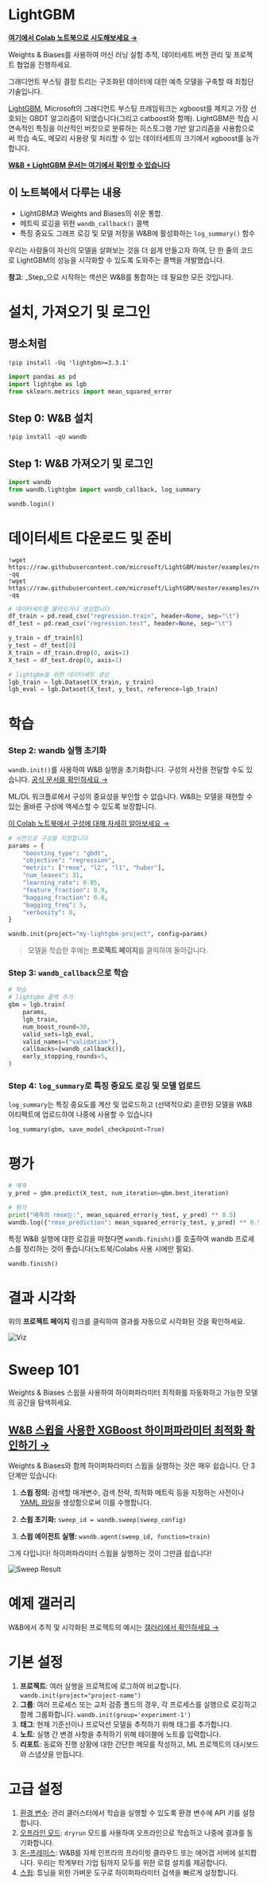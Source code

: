 
# LightGBM

[**여기에서 Colab 노트북으로 시도해보세요 →**](https://colab.research.google.com/github/wandb/examples/blob/master/colabs/boosting/Simple_LightGBM_Integration.ipynb)

Weights & Biases를 사용하여 머신 러닝 실험 추적, 데이터세트 버전 관리 및 프로젝트 협업을 진행하세요.

그래디언트 부스팅 결정 트리는 구조화된 데이터에 대한 예측 모델을 구축할 때 최첨단 기술입니다.

[LightGBM](https://github.com/microsoft/LightGBM), Microsoft의 그래디언트 부스팅 프레임워크는 xgboost를 제치고 가장 선호되는 GBDT 알고리즘이 되었습니다(그리고 catboost와 함께). LightGBM은 학습 시 연속적인 특징을 이산적인 버킷으로 분류하는 히스토그램 기반 알고리즘을 사용함으로써 학습 속도, 메모리 사용량 및 처리할 수 있는 데이터세트의 크기에서 xgboost를 능가합니다.

**[W&B + LightGBM 문서는 여기에서 확인할 수 있습니다](https://docs.wandb.ai/guides/integrations/boosting)**

## 이 노트북에서 다루는 내용
* LightGBM과 Weights and Biases의 쉬운 통합.
* 메트릭 로깅을 위한 `wandb_callback()` 콜백
* 특징 중요도 그래프 로깅 및 모델 저장을 W&B에 활성화하는 `log_summary()` 함수

우리는 사람들이 자신의 모델을 살펴보는 것을 더 쉽게 만들고자 하여, 단 한 줄의 코드로 LightGBM의 성능을 시각화할 수 있도록 도와주는 콜백을 개발했습니다.

**참고**: _Step_으로 시작하는 섹션은 W&B를 통합하는 데 필요한 모든 것입니다.

# 설치, 가져오기 및 로그인

## 평소처럼


```ipython
!pip install -Uq 'lightgbm>=3.3.1'
```


```python
import pandas as pd
import lightgbm as lgb
from sklearn.metrics import mean_squared_error
```

## Step 0: W&B 설치


```ipython
!pip install -qU wandb
```

## Step 1: W&B 가져오기 및 로그인


```python
import wandb
from wandb.lightgbm import wandb_callback, log_summary

wandb.login()
```

# 데이터세트 다운로드 및 준비



```ipython
!wget https://raw.githubusercontent.com/microsoft/LightGBM/master/examples/regression/regression.train -qq
!wget https://raw.githubusercontent.com/microsoft/LightGBM/master/examples/regression/regression.test -qq
```


```python
# 데이터세트를 불러오거나 생성합니다
df_train = pd.read_csv("regression.train", header=None, sep="\t")
df_test = pd.read_csv("regression.test", header=None, sep="\t")

y_train = df_train[0]
y_test = df_test[0]
X_train = df_train.drop(0, axis=1)
X_test = df_test.drop(0, axis=1)

# lightgbm을 위한 데이터세트 생성
lgb_train = lgb.Dataset(X_train, y_train)
lgb_eval = lgb.Dataset(X_test, y_test, reference=lgb_train)
```

# 학습

### Step 2: wandb 실행 초기화

`wandb.init()`를 사용하여 W&B 실행을 초기화합니다. 구성의 사전을 전달할 수도 있습니다. [공식 문서를 확인하세요 $\rightarrow$](https://docs.wandb.com/library/init)

ML/DL 워크플로에서 구성의 중요성을 부인할 수 없습니다. W&B는 모델을 재현할 수 있는 올바른 구성에 액세스할 수 있도록 보장합니다.

[이 Colab 노트북에서 구성에 대해 자세히 알아보세요 $\rightarrow$](http://wandb.me/config-colab)


```python
# 사전으로 구성을 지정합니다
params = {
    "boosting_type": "gbdt",
    "objective": "regression",
    "metric": ["rmse", "l2", "l1", "huber"],
    "num_leaves": 31,
    "learning_rate": 0.05,
    "feature_fraction": 0.9,
    "bagging_fraction": 0.8,
    "bagging_freq": 5,
    "verbosity": 0,
}

wandb.init(project="my-lightgbm-project", config=params)
```

> 모델을 학습한 후에는 **프로젝트 페이지**를 클릭하여 돌아갑니다.

### Step 3: `wandb_callback`으로 학습


```python
# 학습
# lightgbm 콜백 추가
gbm = lgb.train(
    params,
    lgb_train,
    num_boost_round=30,
    valid_sets=lgb_eval,
    valid_names=("validation"),
    callbacks=[wandb_callback()],
    early_stopping_rounds=5,
)
```

### Step 4: `log_summary`로 특징 중요도 로깅 및 모델 업로드
`log_summary`는 특징 중요도를 계산 및 업로드하고 (선택적으로) 훈련된 모델을 W&B 아티팩트에 업로드하여 나중에 사용할 수 있습니다


```python
log_summary(gbm, save_model_checkpoint=True)
```

# 평가


```python
# 예측
y_pred = gbm.predict(X_test, num_iteration=gbm.best_iteration)

# 평가
print("예측의 rmse는:", mean_squared_error(y_test, y_pred) ** 0.5)
wandb.log({"rmse_prediction": mean_squared_error(y_test, y_pred) ** 0.5})
```

특정 W&B 실행에 대한 로깅을 마쳤다면 `wandb.finish()`를 호출하여 wandb 프로세스를 정리하는 것이 좋습니다(노트북/Colabs 사용 시에만 필요).


```python
wandb.finish()
```

# 결과 시각화

위의 **프로젝트 페이지** 링크를 클릭하여 결과를 자동으로 시각화된 것을 확인하세요.

<img src="https://imgur.com/S6lwSig.png" alt="Viz" />

# Sweep 101

Weights & Biases 스윕을 사용하여 하이퍼파라미터 최적화를 자동화하고 가능한 모델의 공간을 탐색하세요.

## [W&B 스윕을 사용한 XGBoost 하이퍼파라미터 최적화 확인하기 $\rightarrow$](http://wandb.me/xgb-colab)

Weights & Biases와 함께 하이퍼파라미터 스윕을 실행하는 것은 매우 쉽습니다. 단 3단계만 있습니다:

1. **스윕 정의:** 검색할 매개변수, 검색 전략, 최적화 메트릭 등을 지정하는 사전이나 [YAML 파일](https://docs.wandb.com/library/sweeps/configuration)을 생성함으로써 이를 수행합니다.

2. **스윕 초기화:** 
`sweep_id = wandb.sweep(sweep_config)`

3. **스윕 에이전트 실행:** 
`wandb.agent(sweep_id, function=train)`

그게 다입니다! 하이퍼파라미터 스윕을 실행하는 것이 그만큼 쉽습니다!

<img src="https://imgur.com/SVtMfa2.png" alt="Sweep Result" />

# 예제 갤러리

W&B에서 추적 및 시각화된 프로젝트의 예시는 [갤러리에서 확인하세요 →](https://app.wandb.ai/gallery)

# 기본 설정
1. **프로젝트**: 여러 실행을 프로젝트에 로그하여 비교합니다. `wandb.init(project="project-name")`
2. **그룹**: 여러 프로세스 또는 교차 검증 폴드의 경우, 각 프로세스를 실행으로 로깅하고 함께 그룹화합니다. `wandb.init(group='experiment-1')`
3. **태그**: 현재 기준선이나 프로덕션 모델을 추적하기 위해 태그를 추가합니다.
4. **노트**: 실행 간 변경 사항을 추적하기 위해 테이블에 노트를 입력합니다.
5. **리포트**: 동료와 진행 상황에 대한 간단한 메모를 작성하고, ML 프로젝트의 대시보드와 스냅샷을 만듭니다.

# 고급 설정
1. [환경 변수](https://docs.wandb.com/library/environment-variables): 관리 클러스터에서 학습을 실행할 수 있도록 환경 변수에 API 키를 설정합니다.
2. [오프라인 모드](https://docs.wandb.com/library/technical-faq#can-i-run-wandb-offline): `dryrun` 모드를 사용하여 오프라인으로 학습하고 나중에 결과를 동기화합니다.
3. [온-프레미스](https://docs.wandb.com/self-hosted): W&B를 자체 인프라의 프라이빗 클라우드 또는 에어갭 서버에 설치합니다. 우리는 학계부터 기업 팀까지 모두를 위한 로컬 설치를 제공합니다.
4. [스윕](https://docs.wandb.com/sweeps): 튜닝을 위한 가벼운 도구로 하이퍼파라미터 검색을 빠르게 설정합니다.